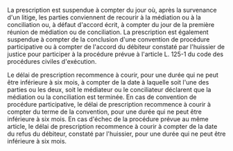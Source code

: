 La prescription est suspendue à compter du jour où, après la survenance d'un litige, les parties conviennent de recourir à la médiation ou à la conciliation ou, à défaut d'accord écrit, à compter du jour de la première réunion de médiation ou de conciliation. La prescription est également suspendue à compter de la conclusion d'une convention de procédure participative ou à compter de l'accord du débiteur constaté par l'huissier de justice pour participer à la procédure prévue à l'article L. 125-1 du code des procédures civiles d'exécution. 


Le délai de prescription recommence à courir, pour une durée qui ne peut être inférieure à six mois, à compter de la date à laquelle soit l'une des parties ou les deux, soit le médiateur ou le conciliateur déclarent que la médiation ou la conciliation est terminée. En cas de convention de procédure participative, le délai de prescription recommence à courir à compter du terme de la convention, pour une durée qui ne peut être inférieure à six mois. En cas d'échec de la procédure prévue au même article, le délai de prescription recommence à courir à compter de la date du refus du débiteur, constaté par l'huissier, pour une durée qui ne peut être inférieure à six mois.  



